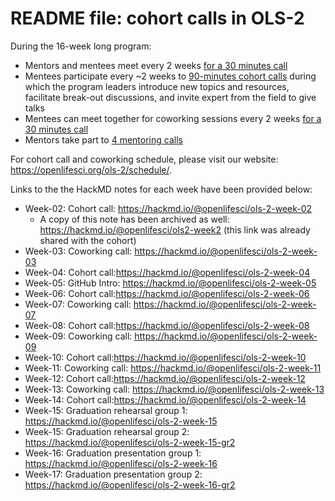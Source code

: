 # README file: cohort calls in OLS-2

During the 16-week long program:

-   Mentors and mentees meet every 2 weeks [for a 30 minutes call](https://openlifesci.org/ols-2#mentor-mentee-calls)
-   Mentees participate every ~2 weeks to [90-minutes cohort calls](https://openlifesci.org/ols-2#cohort-calls) during which the program leaders introduce new topics and resources, facilitate break-out discussions, and invite expert from the field to give talks
-   Mentees can meet together for coworking sessions every 2 weeks [for a 30 minutes call](https://openlifesci.org/ols-2#coworking-calls)
-   Mentors take part to [4 mentoring calls](https://openlifesci.org/ols-2#mentors-calls)

For cohort call and coworking schedule, please visit our website: https://openlifesci.org/ols-2/schedule/.

Links to the the HackMD notes for each week have been provided below:

- Week-02: Cohort call: https://hackmd.io/@openlifesci/ols-2-week-02
  - A copy of this note has been archived as well: https://hackmd.io/@openlifesci/ols2-week2 (this link was already shared with the cohort)
- Week-03: Coworking call: https://hackmd.io/@openlifesci/ols-2-week-03
- Week-04: Cohort call:https://hackmd.io/@openlifesci/ols-2-week-04
- Week-05: GitHub Intro: https://hackmd.io/@openlifesci/ols-2-week-05
- Week-06: Cohort call:https://hackmd.io/@openlifesci/ols-2-week-06
- Week-07: Coworking call: https://hackmd.io/@openlifesci/ols-2-week-07
- Week-08: Cohort call:https://hackmd.io/@openlifesci/ols-2-week-08
- Week-09: Coworking call: https://hackmd.io/@openlifesci/ols-2-week-09
- Week-10: Cohort call:https://hackmd.io/@openlifesci/ols-2-week-10
- Week-11: Coworking call: https://hackmd.io/@openlifesci/ols-2-week-11
- Week-12: Cohort call:https://hackmd.io/@openlifesci/ols-2-week-12
- Week-13: Coworking call: https://hackmd.io/@openlifesci/ols-2-week-13
- Week-14: Cohort call:https://hackmd.io/@openlifesci/ols-2-week-14
- Week-15: Graduation rehearsal group 1: https://hackmd.io/@openlifesci/ols-2-week-15
- Week-15: Graduation rehearsal group 2: https://hackmd.io/@openlifesci/ols-2-week-15-gr2
- Week-16: Graduation presentation group 1: https://hackmd.io/@openlifesci/ols-2-week-16
- Week-17: Graduation presentation group 2: https://hackmd.io/@openlifesci/ols-2-week-16-gr2
